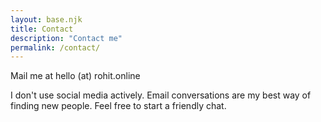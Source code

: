 ```yaml
---
layout: base.njk
title: Contact
description: "Contact me"
permalink: /contact/
---
```



Mail me at hello (at) rohit.online

I don't use social media actively. Email conversations are my best way of finding new people. Feel free to start a friendly chat.

